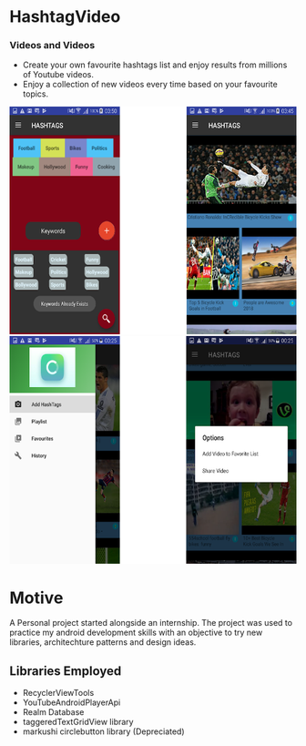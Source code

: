 # HashtagVideo

### Videos and Videos


  - Create your own favourite hashtags list and enjoy results from millions of Youtube videos.
  - Enjoy a collection of new videos every time based on your favourite topics.
  
  
<img src="app/src/main/res/drawable-v21/one.png" width="800" height="400">



<img src="app/src/main/res/drawable-v21/two.png" width="800" height="400">


# Motive
A Personal project started alongside an internship. The project was used to practice my android development skills with an objective to try new libraries, architechture patterns and design ideas.

## Libraries Employed
- RecyclerViewTools
- YouTubeAndroidPlayerApi
- Realm Database
- taggeredTextGridView library 
- markushi circlebutton library (Depreciated)
